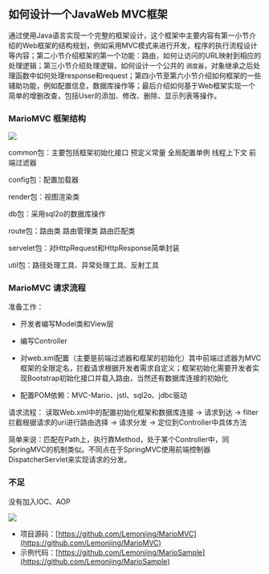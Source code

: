 ## 如何设计一个JavaWeb MVC框架

通过使用Java语言实现一个完整的框架设计，这个框架中主要内容有第一小节介绍的Web框架的结构规划，例如采用MVC模式来进行开发，程序的执行流程设计等内容；第二小节介绍框架的第一个功能：路由，如何让访问的URL映射到相应的处理逻辑；第三小节介绍处理逻辑，如何设计一个公共的 `调度器`，对象继承之后处理函数中如何处理response和request；第四小节至第六小节介绍如何框架的一些辅助功能，例如配置信息，数据库操作等；最后介绍如何基于Web框架实现一个简单的增删改查，包括User的添加、修改、删除、显示列表等操作。


### MarioMVC 框架结构

![](https://github.com/Lemonjing/resources/blob/master/pics/mario1.jpg)

common包：主要包括框架初始化接口 预定义常量 全局配置单例 线程上下文 前端过滤器

config包：配置加载器

render包：视图渲染类

db包：采用sql2o的数据库操作

route包：路由类 路由管理类 路由匹配类

servelet包：对HttpRequest和HttpResponse简单封装

util包：路径处理工具、异常处理工具、反射工具

### MarioMVC 请求流程

准备工作：

- 开发者编写Model类和View层

- 编写Controller

- 对web.xml配置（主要是前端过滤器和框架的初始化）其中前端过滤器为MVC框架的全限定名，拦截请求根据开发者需求自定义；框架初始化需要开发者实现Bootstrap初始化接口并载入路由，当然还有数据库连接的初始化

- 配置POM依赖：MVC-Mario、jstl、sql2o、jdbc驱动

请求流程：
读取Web.xml中的配置初始化框架和数据库连接 -> 请求到达 -> filter拦截根据请求的uri进行路由选择 -> 请求分发 -> 定位到Controller中具体方法

简单来说：匹配在Path上，执行靠Method，处于某个Controller中，同SpringMVC的机制类似。不同点在于SpringMVC使用前端控制器DispatcherServlet来实现请求的分发。

### 不足

没有加入IOC、AOP


![](http://i.imgur.com/QH8SRfB.png)

- 项目源码：[https://github.com/Lemonjing/MarioMVC](https://github.com/Lemonjing/MarioMVC)
- 示例代码：[https://github.com/Lemonjing/MarioSample](https://github.com/Lemonjing/MarioSample)
